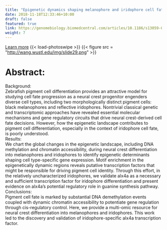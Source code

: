```yaml
---
title: "Epigenetic dynamics shaping melanophore and iridophore cell fate in zebrafish"
date: 2018-11-18T12:33:46+10:00
draft: false
featured: true
link: https://genomebiology.biomedcentral.com/articles/10.1186/s13059-021-02493-x
weight: 7
---
```


[Learn more](https://genomebiology.biomedcentral.com/articles/10.1186/s13059-021-02493-x)
{{< load-photoswipe >}}
{{< figure src = "http://wang.wustl.edu/img/slide29.png" >}}

# Abstract: 

Background:  
Zebrafish pigment cell differentiation provides an attractive model for studying cell fate progression as a neural crest progenitor engenders diverse cell types, including two morphologically distinct pigment cells: black melanophores and reflective iridophores. Nontrivial classical genetic and transcriptomic approaches have revealed essential molecular mechanisms and gene regulatory circuits that drive neural crest-derived cell fate decisions. However, how the epigenetic landscape contributes to pigment cell differentiation, especially in the context of iridophore cell fate, is poorly understood.
\
Results:  
We chart the global changes in the epigenetic landscape, including DNA methylation and chromatin accessibility, during neural crest differentiation into melanophores and iridophores to identify epigenetic determinants shaping cell type-specific gene expression. Motif enrichment in the epigenetically dynamic regions reveals putative transcription factors that might be responsible for driving pigment cell identity. Through this effort, in the relatively uncharacterized iridophores, we validate alx4a as a necessary and sufficient transcription factor for iridophore differentiation and present evidence on alx4a’s potential regulatory role in guanine synthesis pathway.
\
Conclusions:  
Pigment cell fate is marked by substantial DNA demethylation events coupled with dynamic chromatin accessibility to potentiate gene regulation through cis-regulatory control. Here, we provide a multi-omic resource for neural crest differentiation into melanophores and iridophores. This work led to the discovery and validation of iridophore-specific alx4a transcription factor.